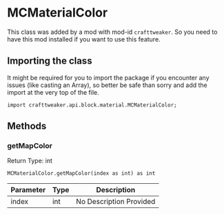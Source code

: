 # MCMaterialColor

This class was added by a mod with mod-id `crafttweaker`. So you need to have this mod installed if you want to use this feature.

## Importing the class

It might be required for you to import the package if you encounter any issues (like casting an Array), so better be safe than sorry and add the import at the very top of the file.
```zenscript
import crafttweaker.api.block.material.MCMaterialColor;
```


## Methods

### getMapColor

Return Type: int

```zenscript
MCMaterialColor.getMapColor(index as int) as int
```
| Parameter | Type | Description |
|-----------|------|-------------|
| index | int | No Description Provided |

